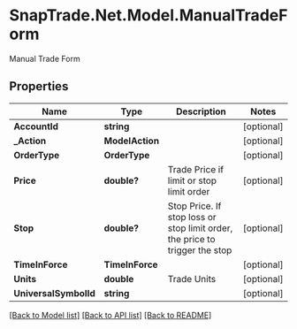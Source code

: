 # SnapTrade.Net.Model.ManualTradeForm
Manual Trade Form

## Properties

Name | Type | Description | Notes
------------ | ------------- | ------------- | -------------
**AccountId** | **string** |  | [optional] 
**_Action** | **ModelAction** |  | [optional] 
**OrderType** | **OrderType** |  | [optional] 
**Price** | **double?** | Trade Price if limit or stop limit order | [optional] 
**Stop** | **double?** | Stop Price. If stop loss or stop limit order, the price to trigger the stop | [optional] 
**TimeInForce** | **TimeInForce** |  | [optional] 
**Units** | **double** | Trade Units | [optional] 
**UniversalSymbolId** | **string** |  | [optional] 

[[Back to Model list]](../README.md#documentation-for-models) [[Back to API list]](../README.md#documentation-for-api-endpoints) [[Back to README]](../README.md)

